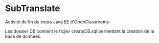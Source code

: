 ﻿# SubTranslate
Activité de fin du cours Java EE d'OpenClassrooms

Les dossier DB contient le ficjier createDB.sql permettant la création de la base de données.

